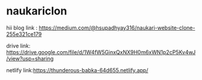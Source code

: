 # naukariclon
hii
blog link : https://medium.com/@hsupadhyay316/naukari-website-clone-255e321ce179

drive link: https://drive.google.com/file/d/1W4fW5GinxQxNX9H0m6xWN1p2cP5Kv4wJ/view?usp=sharing

netlify link:https://thunderous-babka-64d655.netlify.app/
